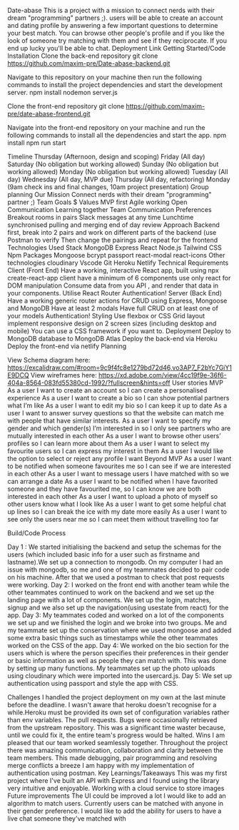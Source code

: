 Date-abase
This is a project with a mission to connect nerds with their dream "programming" partners ;). users will be able to create an account and dating profile by answering a few important questions to determine your best match. You can browse other people's profile and if you like the look of someone try matching with them and see if they reciprocate. If you end up lucky you'll be able to chat.
Deployment Link
Getting Started/Code Installation
Clone the back-end repository
git clone https://github.com/maxim-pre/Date-abase-backend.git

Navigate to this repository on your machine then run the following commands to install the project dependencies and start the development server.
npm install
nodemon server.js

Clone the front-end repository
git clone https://github.com/maxim-pre/date-abase-frontend.git

Navigate into the front-end repository on your machine and run the following commands to install all the dependencies and start the app.
npm install
npm run start

Timeline
Thursday (Afternoon, design and scoping)
Friday (All day)
Saturday (No obligation but working allowed)
Sunday (No obligation but working allowed)
Monday (No obligation but working allowed)
Tuesday (All day)
Wednesday (All day, MVP due)
Thursday (All day, refactoring)
Monday (9am check ins and final changes, 10am project presentation)
Group planning
Our Mission
Connect nerds with their dream "programming" partner ;)
Team Goals $ Values
MVP first
Agile working
Open Communication
Learning together
Team Communication Preferences
Breakout rooms in pairs
Slack messages at any time
Lunchtime synchronised pulling and merging
end of day review
Approach
Backend first, break into 2 pairs and work on different parts of the backend (use Postman to verify
Then change the pairings and repeat for the frontend
Technologies Used
Stack
MongoDB
Express
React
Node.js
Tailwind CSS
Npm Packages
Mongoose
bcrypt
passport
react-modal
react-icons
Other technologies
cloudinary
Vscode
Git
Heroku
Netlify
Technical Requirements
Client (Front End)
Have a working, interactive React app, built using npx create-react-app client
have a minimum of 6 components
use only react for DOM manipulation
Consume data from you API , and render that data in your components.
Utilise React Router
Authentication!
Server (Back End)
Have a working generic router actions for CRUD using Express, Mongoose and MongoDB
Have at least 2 modals
Have full CRUD on at least one of your models
Authentication!
Styling
Use flexbox or CSS Grid layout
implement responsive design on 2 screen sizes (including desktop and mobile)
You can use a CSS framework if you want to.
Deployment
Deploy to MongoDB database to MongoDB Atlas
Deploy the back-end via Heroku
Deploy the front-end via netlify
Planning

View Schema diagram here:
https://excalidraw.com/#room=9c9f4fc8e1279bd72d46,vo3AP7_F2bYc7GiY1E9DCQ
View wireframes here:
https://xd.adobe.com/view/4cc19f9e-36f6-404a-8564-083fd55380cd-1992/?fullscreen&hints=off
User stories
MVP
As a user I want to create an account so I can create a personalised experience
As a user I want to create a bio so I can show potential partners what I’m like
As a user I want to edit my bio so I can keep it up to date
As a user I want to answer survey questions so that the website can match me with people that have similar interests.
As a user I want to specify my gender and which gender(s) I’m interested in so I only see partners who are mutually interested in each other
As a user I want to browse other users’ profiles so I can learn more about them
As a user I want to select my favourite users so I can express my interest in them
As a user I would like the option to select or reject any profile I want
Beyond MVP
As a user I want to be notified when someone favourites me so I can see if we are interested in each other
As a user I want to message users I have matched with so we can arrange a date
As a user I want to be notified when I have favorited someone and they have favourited me, so I can know we are both interested in each other
As a user I want to upload a photo of myself so other users know what I look like
As a user I want to get some helpful chat up lines so I can break the ice with my date more easily
As a user I want to see only the users near me so I can meet them without travelling too far

Build/Code Process


Day 1 : We started initialising the backend and setup the schemas for the users (which included basic info for a user such as firstname and lastname).We set up a connection to mongodb. On my computer I had an issue with mongodb, so me and one of my teammates decided to pair code on his machine. After that we used a postman to check that post requests were working. 
Day 2: I worked on the front end with another team while the other teammates continued to work on the backend and we set up the landing page with a lot of components. We set up the login, matches, signup and we also set up the navigation(using usestate from react) for the app. 
Day 3: My teammates coded and worked on a lot of the components we set up and we finished the login and we broke into two groups. Me and my teammate set up the conservation where we used mongoose and added some extra basic things such as timestamps while the other teammates worked on the CSS of the app.
Day 4: We worked on the bio section for the users which is where the person specifies their preferences in their gender or basic information as well as people they can match with. This was done by setting up many functions. My teammates set up the photo uploads using cloudinary which were imported into the usercard.js.
Day 5: We set up authentication using passport and style the app with CSS.


Challenges
I handled the project deployment on my own at the last minute before the deadline. I wasn't aware that heroku doesn't recognise for a while.Heroku must be provided its own set of configuration variables rather than env variables.
The pull requests. Bugs were occasionally retrieved from the upstream repository. This was a significant time waster because, until we could fix it, the entire team's progress would be halted.
Wins
I am pleased that our team worked seamlessly together. Throughout the project there was amazing communication, collaboration and clarity between the team members. This made debugging, pair programming and resolving merge conflicts a breeze
I am happy with my implementation of authentication using postman.
Key Learnings/Takeaways
This was my first project where I've built an API with Express and I found using the library very intuitive and enjoyable.
Working with a cloud service to store images
Future improvements
The UI could be improved a lot
I would like to add an algorithm to match users. Currently users can be matched with anyone in their gender preference.
I would like to add the ability for users to have a live chat someone they've matched with

